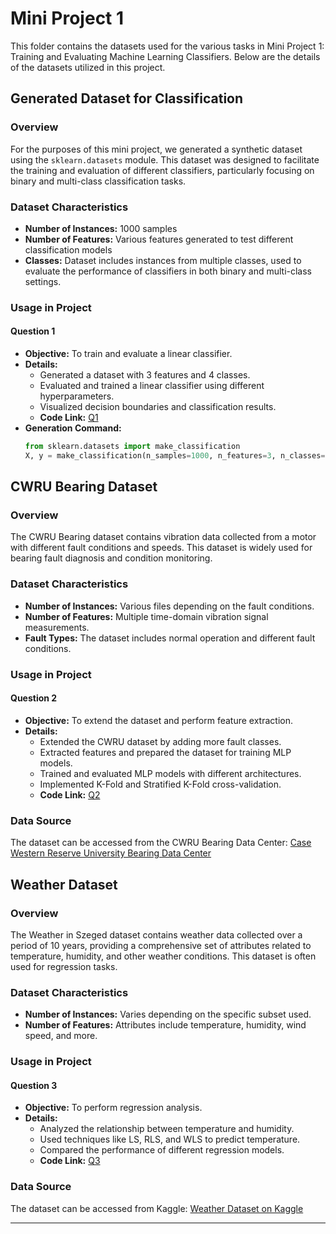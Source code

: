 # Mini Project 1

This folder contains the datasets used for the various tasks in Mini Project 1: Training and Evaluating Machine Learning Classifiers. Below are the details of the datasets utilized in this project.

## Generated Dataset for Classification

### Overview
For the purposes of this mini project, we generated a synthetic dataset using the `sklearn.datasets` module. This dataset was designed to facilitate the training and evaluation of different classifiers, particularly focusing on binary and multi-class classification tasks.

### Dataset Characteristics
- **Number of Instances:** 1000 samples
- **Number of Features:** Various features generated to test different classification models
- **Classes:** Dataset includes instances from multiple classes, used to evaluate the performance of classifiers in both binary and multi-class settings.

### Usage in Project

#### Question 1
- **Objective:** To train and evaluate a linear classifier.
- **Details:**
  - Generated a dataset with 3 features and 4 classes.
  - Evaluated and trained a linear classifier using different hyperparameters.
  - Visualized decision boundaries and classification results.
  - **Code Link:** [Q1](https://colab.research.google.com/drive/1wyNMAbldTOmtLREfD8gbtbix-D96BQAJ?usp=sharing)
- **Generation Command:**
  ```python
  from sklearn.datasets import make_classification
  X, y = make_classification(n_samples=1000, n_features=3, n_classes=4, random_state=42)
  ```

## CWRU Bearing Dataset

### Overview
The CWRU Bearing dataset contains vibration data collected from a motor with different fault conditions and speeds. This dataset is widely used for bearing fault diagnosis and condition monitoring.

### Dataset Characteristics
- **Number of Instances:** Various files depending on the fault conditions.
- **Number of Features:** Multiple time-domain vibration signal measurements.
- **Fault Types:** The dataset includes normal operation and different fault conditions.

### Usage in Project

#### Question 2
- **Objective:** To extend the dataset and perform feature extraction.
- **Details:**
  - Extended the CWRU dataset by adding more fault classes.
  - Extracted features and prepared the dataset for training MLP models.
  - Trained and evaluated MLP models with different architectures.
  - Implemented K-Fold and Stratified K-Fold cross-validation.
  - **Code Link:** [Q2](https://colab.research.google.com/drive/1n2_XaebwkQXjIUKGk4crT_Kc2tnwLnAY?usp=sharing)

### Data Source
The dataset can be accessed from the CWRU Bearing Data Center:
[Case Western Reserve University Bearing Data Center](https://engineering.case.edu/bearingdatacenter)

## Weather Dataset

### Overview
The Weather in Szeged dataset contains weather data collected over a period of 10 years, providing a comprehensive set of attributes related to temperature, humidity, and other weather conditions. This dataset is often used for regression tasks.

### Dataset Characteristics
- **Number of Instances:** Varies depending on the specific subset used.
- **Number of Features:** Attributes include temperature, humidity, wind speed, and more.

### Usage in Project

#### Question 3
- **Objective:** To perform regression analysis.
- **Details:**
  - Analyzed the relationship between temperature and humidity.
  - Used techniques like LS, RLS, and WLS to predict temperature.
  - Compared the performance of different regression models.
  - **Code Link:** [Q3](https://colab.research.google.com/drive/15DaYmbCbfDgCKpLUjffQ4YwfdhYECHF9?usp=sharing)

### Data Source
The dataset can be accessed from Kaggle:
[Weather Dataset on Kaggle](https://www.kaggle.com/datasets/budincsevity/szeged-weather)

---
